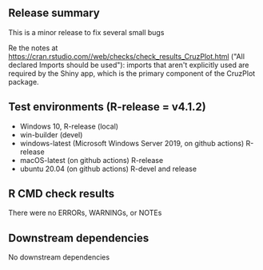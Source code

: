 ## Release summary
This is a minor release to fix several small bugs

Re the notes at https://cran.rstudio.com//web/checks/check_results_CruzPlot.html ("All declared Imports should be used"): imports that aren't explicitly used are required by the Shiny app, which is the primary component of the CruzPlot package.

## Test environments (R-release = v4.1.2)
* Windows 10, R-release (local)
* win-builder (devel)
* windows-latest (Microsoft Windows Server 2019, on github actions) R-release
* macOS-latest (on github actions) R-release
* ubuntu 20.04 (on github actions) R-devel and release

## R CMD check results
There were no ERRORs, WARNINGs, or NOTEs

## Downstream dependencies
No downstream dependencies
